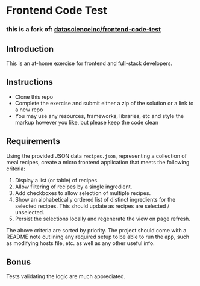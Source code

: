 # Frontend Code Test
### this is a fork of: [datascienceinc/frontend-code-test](https://github.com/datascienceinc/frontend-code-test)

## Introduction
This is an at-home exercise for frontend and full-stack developers.

## Instructions
* Clone this repo
* Complete the exercise and submit either a zip of the solution or a link to a new repo
* You may use any resources, frameworks, libraries, etc and style the markup however you like, but please keep the code clean

## Requirements
Using the provided JSON data `recipes.json`, representing a collection of meal recipes, create a micro frontend application that meets the following criteria:

1. Display a list (or table) of recipes.
2. Allow filtering of recipes by a single ingredient.
3. Add checkboxes to allow selection of multiple recipes.
4. Show an alphabetically ordered list of distinct ingredients for the selected recipes. This should update as recipes are selected / unselected.
5. Persist the selections locally and regenerate the view on page refresh.

The above criteria are sorted by priority. The project should come with a README note outlining any required setup to be able to run the app, such as modifying hosts file, etc. as well as any other useful info.

## Bonus
Tests validating the logic are much appreciated.